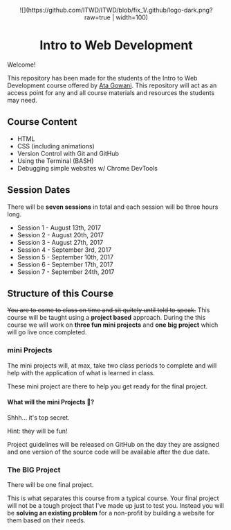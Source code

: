 <p align="center">![](https://github.com/ITWD/ITWD/blob/fix_1/.github/logo-dark.png?raw=true | width=100)<p>
<h1 align="center">Intro to Web Development</h1>

Welcome!

This repository has been made for the students of the Intro to Web Development course offered by [Ata Gowani](http://www.atagowani.com). This repository will act as an access point for any and all course materials and resources the students may need.

## Course Content

* HTML
* CSS (including animations)
* Version Control with Git and GitHub
* Using the Terminal (BASH)
* Debugging simple websites w/ Chrome DevTools

## Session Dates

There will be **seven sessions** in total and each session will be three hours long.

* Session 1 - August 13th, 2017
* Session 2 - August 20th, 2017
* Session 3 - August 27th, 2017
* Session 4 - September 3rd, 2017
* Session 5 - September 10th, 2017
* Session 6 - September 17th, 2017
* Session 7 - September 24th, 2017

## Structure of this Course

~~You are to come to class on time and sit quitely until told to speak.~~ 
This course will be taught using a **project based** approach. During the this course we will work on **three fun mini projects** and **one big project** which will go live once completed.

### mini Projects

The mini projects will, at max, take two class periods to complete and will help with the application of what is learned in class.

These mini project are there to help you get ready for the final project.

#### What will the mini Projects :honeybee:?

Shhh... it's top secret.

Hint: they will be fun!

Project guidelines will be released on GitHub on the day they are assigned and one version of the source code will be available after the due date.

### The BIG Project

There will be one final project.

This is what separates this course from a typical course. Your final project will not be a tough project that I've made up just to test you. Instead you will be **solving an existing problem** for a non-profit by building a website for them based on their needs.